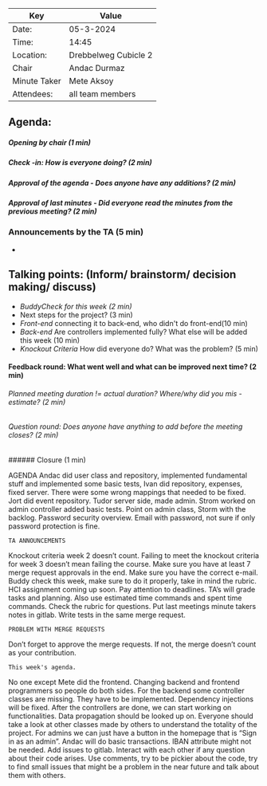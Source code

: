 | Key | Value                |
| --- |----------------------|
| Date: | 05-3-2024            |
| Time: | 14:45                |
| Location: | Drebbelweg Cubicle 2 |
| Chair | Andac Durmaz         |
| Minute Taker | Mete Aksoy           |
| Attendees: | all team members     |
## Agenda:
##### Opening by chair (1 min)
##### Check -in: How is everyone doing? (2 min)
##### Approval of the agenda - Does anyone have any additions? (2 min)

##### Approval of last minutes - Did everyone read the minutes from the previous meeting? (2 min)

### Announcements by the TA (5 min)
- 


## Talking points: (Inform/ brainstorm/ decision making/ discuss)
- *BuddyCheck for this week (2 min)*
- Next steps for the project? (3 min)
- *Front-end* connecting it to back-end, who didn't do front-end(10 min)
- *Back-end* Are controllers implemented fully? What else will be added this week (10 min) 
- *Knockout Criteria* How did everyone do? What was the problem? (5 min)



#### Feedback round: What went well and what can be improved next time? (2 min)
###### Planned meeting duration != actual duration? Where/why did you mis -estimate? (2 min)
###### Question round: Does anyone have anything to add before the meeting closes? (2 min)
###### Closure (1 min)



AGENDA
Andac did user class and repository, implemented fundamental stuff and implemented some basic tests, Ivan did repository, expenses, fixed server. There were some wrong mappings that needed to be fixed. Jort did event repository. Tudor server side, made admin. Strom worked on admin controller added basic tests. Point on admin class, Storm with the backlog. Password security overview. Email with password, not sure if only password protection is fine.

	TA ANNOUNCEMENTS

Knockout criteria week 2 doesn’t count. Failing to meet the knockout criteria for week 3 doesn’t mean failing the course. Make sure you have at least 7 merge request approvals in the end. Make sure you have the correct e-mail. Buddy check this week, make sure to do it properly, take in mind the rubric. HCI assignment coming up soon. Pay attention to deadlines. TA’s will grade tasks and planning. Also use estimated time commands and spent time commands. Check the rubric for questions. Put last meetings minute takers notes in gitlab. Write tests in the same merge request.

	PROBLEM WITH MERGE REQUESTS
Don’t forget to approve the merge requests. If not, the merge doesn’t count as your contribution.

	This week's agenda.

No one except Mete did the frontend. Changing backend and frontend programmers so people do both sides. For the backend some controller classes are missing. They have to be implemented. Dependency injections will be fixed. After the controllers are done, we can start working on functionalities. Data propagation should be looked up on. Everyone should take a look at other classes made by others to understand the totality of the project. For admins we can just have a button in the homepage that is “Sign in as an admin”. Andac will do basic transactions. IBAN attribute might not be needed. Add issues to gitlab. Interact with each other if any question about their code arises. Use comments, try to be pickier about the code, try to find small issues that might be a problem in the near future and talk about them with others.
